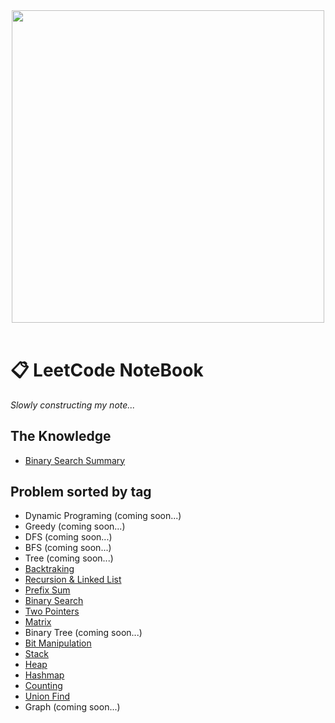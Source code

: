 <header>
    <img class="page-cover-image" src="https://www.notion.so/images/page-cover/rijksmuseum_claesz_1628.jpg" width="500" />
</header>

# 📋 LeetCode NoteBook

*Slowly constructing my note...*

## The Knowledge
- [Binary Search Summary](./fundamental%20knowledge/Binary%20Search%20Summary.md)

## Problem sorted by tag
- Dynamic Programing (coming soon...)
- Greedy (coming soon...)
- DFS (coming soon...)
- BFS (coming soon...)
- Tree (coming soon...)
- [Backtraking](./problems-by-tag/backtracking/)
- [Recursion & Linked List](./problems-by-tag/recursion%20%26%20linked%20list/)
- [Prefix Sum](./problems-by-tag/prefix%20sum/)
- [Binary Search](./problems-by-tag/binary%20search/)
- [Two Pointers](./problems-by-tag/two%20pointers/)
- [Matrix](./problems-by-tag/matrix/)
- Binary Tree (coming soon...)
- [Bit Manipulation](./problems-by-tag/bit%20manipulation/)
- [Stack](./problems-by-tag/stack/)
- [Heap](./problems-by-tag/heap/)
- [Hashmap](./problems-by-tag/hashmap/)
- [Counting](./problems-by-tag/counting/)
- [Union Find](./problems-by-tag/union%20find/)
- Graph (coming soon...)
